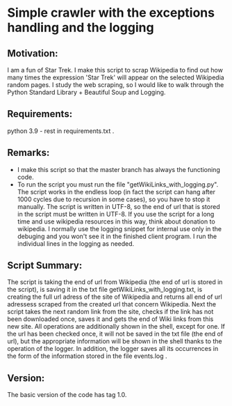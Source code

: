 # Simple crawler with the exceptions handling and the logging

## Motivation:
I am a fun of Star Trek. I make this script to scrap Wikipedia to 
find out how many times the expression 'Star Trek' will appear on 
the selected Wikipedia random pages. I study the web scraping, so I 
would like to walk through the Python Standard Library + 
Beautiful Soup and Logging.

## Requirements: 
python 3.9 - rest in requirements.txt .

## Remarks:
- I make this script so that the master branch has always the functioning 
  code. 
- To run the script you must run the file "getWikiLinks_with_logging.py". The script works in the endless loop 
(in fact the script can hang after 1000 cycles due to recursion in 
some cases), so you have to stop it manually. The script is written in 
UTF-8, so the end of url that is stored in the script must be written 
in UTF-8. If you use the script for a long time and use wikipedia 
resources in this way, think about donation to wikipedia. I normally 
use the logging snippet for internal use only in the debuging and you 
won't see it in the finished client program. I run the individual lines 
in the logging as needed.

## Script Summary:
The script is taking the end of url from Wikipedia (the end of url is 
stored in the script), is saving it in the txt file 
getWikiLinks_with_logging.txt, is creating the full url adress of 
the site of Wikipedia and returns all end of url adressess scraped 
from the created url that concern Wikipedia. Next the script takes 
the next random link from the site, checks if the link has not been 
downloaded once, saves it and gets the end of Wiki links from this new 
site. All operations are additionally shown in the shell, except for 
one. If the url has been checked once, it will not be saved in the txt 
file (the end of url), but the appropriate information will be shown 
in the shell thanks to the operation of the logger. In addition, 
the logger saves all its occurrences in the form of the information 
stored in the file events.log .

## Version:
The basic version of the code has tag 1.0.
